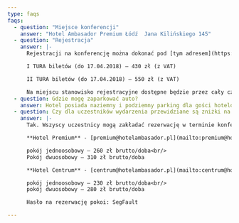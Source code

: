 ```yaml
---
type: faqs
faqs:
  - question: "Miejsce konferencji"
    answer: "Hotel Ambasador Premium Łódź  Jana Kilińskiego 145"
  - question: "Rejestracja"
    answer: |-
      Rejestracji na konferencję można dokonać pod [tym adresem](https://segfault-lodz-2018.konfeo.com/pl/groups)

      I TURA biletów (do 17.04.2018) – 430 zł (z VAT)

      II TURA biletów (do 17.04.2018) – 550 zł (z VAT)

      Na miejscu stanowisko rejestracyjne dostępne będzie przez cały czas trwania konferencji. Każdy uczestnik po okazaniu dokumentu tożsamości otrzyma identyfikator uprawniający do korzystania z wykładów, przerw kawowych, lunchu oraz wszystkich innych aktywności przewidzianych w tym dniu.
  - question: Gdzie mogę zaparkować auto?
    answer: Hotel posiada naziemny i podziemny parking dla gości hotelowych. Cena za dzień postoju dla uczestników konferencji to 20 zł netto.
  - question: Czy dla uczestników wydarzenia przewidziane są zniżki na nocleg w Hotelu Ambasador?
    answer: |-
      Tak. Wszyscy uczestnicy mogą zakładać rezerwację w terminie konferencji według preferencyjnych cen przez bezpośredni kontakt z hotelem. Niestety nie jest to możliwe przez portale pośredniczące.

      **Hotel Premium** - [premium@hotelambasador.pl](mailto:premium@hotelambasador.pl), tel. [42 677 15 40](tel:0048426771540)

      pokój jednoosobowy – 260 zł brutto/doba<br/>
      Pokój dwuosobowy – 310 zł brutto/doba

      **Hotel Centrum** - [centrum@hotelambasador.pl](mailto:centrum@hotelambasador.pl), tel. [42 677 15 20](tel:0048426771520)

      pokój jednoosobowy – 230 zł brutto/doba<br/>
      pokój dwuosobowy – 280 zł brutto/doba

      Hasło na rezerwację pokoi: SegFault

---
```

